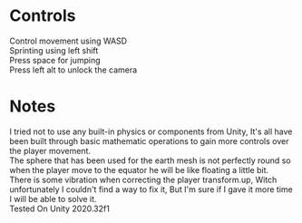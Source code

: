 # Controls
Control movement using WASD </br>
Sprinting using left shift </br>
Press space for jumping </br>
Press left alt to unlock the camera </br>

# Notes
I tried not to use any built-in physics or components from Unity, It's all have been built through basic mathematic operations to gain more controls over the player movement. </br>
The sphere that has been used for the earth mesh is not perfectly round so when the player move to the equator he will be like floating a little bit. </br>
There is some vibration when correcting the player transform.up, Witch unfortunately I couldn't find a way to fix it, But I'm sure if I gave it more time I will be able to solve it. </br>
Tested On Unity 2020.32f1 </br>
